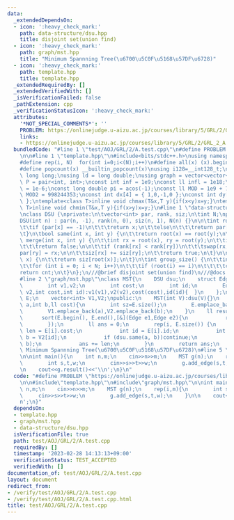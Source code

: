 ```yaml
---
data:
  _extendedDependsOn:
  - icon: ':heavy_check_mark:'
    path: data-structure/dsu.hpp
    title: disjoint set(union find)
  - icon: ':heavy_check_mark:'
    path: graph/mst.hpp
    title: "Minimum Spannning Tree(\u6700\u5C0F\u5168\u57DF\u6728)"
  - icon: ':heavy_check_mark:'
    path: template.hpp
    title: template.hpp
  _extendedRequiredBy: []
  _extendedVerifiedWith: []
  _isVerificationFailed: false
  _pathExtension: cpp
  _verificationStatusIcon: ':heavy_check_mark:'
  attributes:
    '*NOT_SPECIAL_COMMENTS*': ''
    PROBLEM: https://onlinejudge.u-aizu.ac.jp/courses/library/5/GRL/2/GRL_2_A
    links:
    - https://onlinejudge.u-aizu.ac.jp/courses/library/5/GRL/2/GRL_2_A
  bundledCode: "#line 1 \"test/AOJ/GRL/2/A.test.cpp\"\n#define PROBLEM \"https://onlinejudge.u-aizu.ac.jp/courses/library/5/GRL/2/GRL_2_A\"\
    \n\n#line 1 \"template.hpp\"\n#include<bits/stdc++.h>\nusing namespace std;\n\
    #define rep(i, N)  for(int i=0;i<(N);i++)\n#define all(x) (x).begin(),(x).end()\n\
    #define popcount(x) __builtin_popcount(x)\nusing i128=__int128_t;\nusing ll =\
    \ long long;\nusing ld = long double;\nusing graph = vector<vector<int>>;\nusing\
    \ P = pair<int, int>;\nconst int inf = 1e9;\nconst ll infl = 1e18;\nconst ld eps\
    \ = 1e-6;\nconst long double pi = acos(-1);\nconst ll MOD = 1e9 + 7;\nconst ll\
    \ MOD2 = 998244353;\nconst int dx[4] = { 1,0,-1,0 };\nconst int dy[4] = { 0,1,0,-1\
    \ };\ntemplate<class T>inline void chmax(T&x,T y){if(x<y)x=y;}\ntemplate<class\
    \ T>inline void chmin(T&x,T y){if(x>y)x=y;}\n#line 1 \"data-structure/dsu.hpp\"\
    \nclass DSU {\nprivate:\n\tvector<int> par, rank, siz;\n\tint N;\npublic:\n\t\
    DSU(int n) : par(n, -1), rank(n, 0), siz(n, 1), N(n) {}\n\n\tint root(int x) {\n\
    \t\tif (par[x] == -1)\n\t\t\treturn x;\n\t\telse\n\t\t\treturn par[x] = root(par[x]);\n\
    \t}\n\tbool same(int x, int y) {\n\t\treturn root(x) == root(y);\n\t}\n\n\tbool\
    \ merge(int x, int y) {\n\t\tint rx = root(x), ry = root(y);\n\t\tif (rx == ry)\n\
    \t\t\treturn false;\n\n\t\tif (rank[rx] < rank[ry])\n\t\t\tswap(rx, ry);\n\t\t\
    par[ry] = rx;\n\n\t\tsiz[rx] += siz[ry];\n\t\treturn true;\n\t}\n\n\tint size(int\
    \ x) {\n\t\treturn siz[root(x)];\n\t}\n\tint group_size() {\n\t\tint cnt = 0;\n\
    \t\tfor (int i = 0; i < N; i++)\n\t\t\tif (root(i) == i)\n\t\t\t\tcnt++;\n\t\t\
    return cnt;\n\t}\n};\n///@brief disjoint set(union find)\n///@docs docs/data-structure/dsu.md\n\
    #line 2 \"graph/mst.hpp\"\nclass MST{\n    DSU dsu;\n    struct Edge\n    {\n\
    \        int v1,v2;\n        int cost;\n        int id;\n        Edge(int v1,int\
    \ v2,int cost,int id):v1(v1),v2(v2),cost(cost),id(id){  }\n    };\n    vector<Edge>\
    \ E;\n    vector<int> V1,V2;\npublic:\n    MST(int V):dsu(V){}\n    void add_edge(int\
    \ a,int b,ll cost){\n        int sz=E.size();\n        E.emplace_back(a,b,cost,sz);\n\
    \        V1.emplace_back(a),V2.emplace_back(b);\n    }\n    ll result() {\n  \
    \      sort(E.begin(), E.end(),[&](Edge e1,Edge e2){\n            return e1.cost<e2.cost;\n\
    \        });\n        ll ans = 0;\n        rep(i, E.size()) {\n            int\
    \ len = E[i].cost;\n            int id = E[i].id;\n            int a = V1[id],\
    \ b = V2[id];\n            if (dsu.same(a, b))continue;\n            dsu.merge(a,\
    \ b);\n            ans += len;\n        }\n        return ans;\n    }\n};\n///@brief\
    \ Minimum Spannning Tree(\u6700\u5C0F\u5168\u57DF\u6728)\n#line 5 \"test/AOJ/GRL/2/A.test.cpp\"\
    \n\nint main(){\n    int n,m;\n    cin>>n>>m;\n    MST g(n);\n    rep(i,m){\n\
    \        int s,t,w;\n        cin>>s>>t>>w;\n        g.add_edge(s,t,w);\n    }\n\
    \n    cout<<g.result()<<'\\n';\n}\n"
  code: "#define PROBLEM \"https://onlinejudge.u-aizu.ac.jp/courses/library/5/GRL/2/GRL_2_A\"\
    \n\n#include\"template.hpp\"\n#include\"graph/mst.hpp\"\n\nint main(){\n    int\
    \ n,m;\n    cin>>n>>m;\n    MST g(n);\n    rep(i,m){\n        int s,t,w;\n   \
    \     cin>>s>>t>>w;\n        g.add_edge(s,t,w);\n    }\n\n    cout<<g.result()<<'\\\
    n';\n}"
  dependsOn:
  - template.hpp
  - graph/mst.hpp
  - data-structure/dsu.hpp
  isVerificationFile: true
  path: test/AOJ/GRL/2/A.test.cpp
  requiredBy: []
  timestamp: '2023-02-28 14:13:13+09:00'
  verificationStatus: TEST_ACCEPTED
  verifiedWith: []
documentation_of: test/AOJ/GRL/2/A.test.cpp
layout: document
redirect_from:
- /verify/test/AOJ/GRL/2/A.test.cpp
- /verify/test/AOJ/GRL/2/A.test.cpp.html
title: test/AOJ/GRL/2/A.test.cpp
---
```

